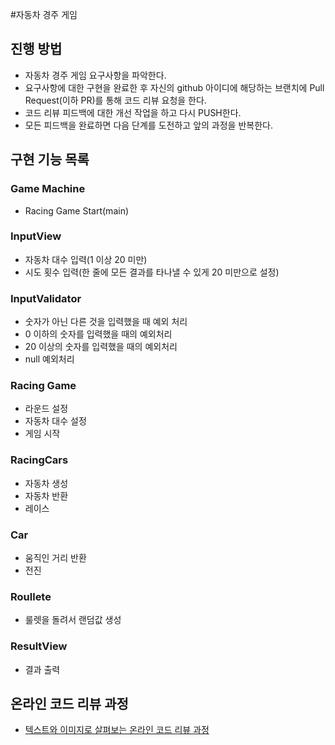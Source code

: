 #자동차 경주 게임
## 진행 방법
* 자동차 경주 게임 요구사항을 파악한다.
* 요구사항에 대한 구현을 완료한 후 자신의 github 아이디에 해당하는 브랜치에 Pull Request(이하 PR)를 통해 코드 리뷰 요청을 한다.
* 코드 리뷰 피드백에 대한 개선 작업을 하고 다시 PUSH한다.
* 모든 피드백을 완료하면 다음 단계를 도전하고 앞의 과정을 반복한다.

## 구현 기능 목록

### Game Machine

- Racing Game Start(main)

### InputView

- 자동차 대수 입력(1 이상 20 미만)
- 시도 횟수 입력(한 줄에 모든 결과를 타나낼 수 있게 20 미만으로 설정)

### InputValidator

- 숫자가 아닌 다른 것을 입력했을 때 예외 처리
- 0 이하의 숫자를 입력했을 때의 예외처리
- 20 이상의 숫자를 입력했을 때의 예외처리
- null 예외처리

### Racing Game

- 라운드 설정
- 자동차 대수 설정
- 게임 시작

### RacingCars

- 자동차 생성
- 자동차 반환
- 레이스

### Car

- 움직인 거리 반환
- 전진

### Roullete

- 룰렛을 돌려서 랜덤값 생성

### ResultView

- 결과 출력

## 온라인 코드 리뷰 과정
* [텍스트와 이미지로 살펴보는 온라인 코드 리뷰 과정](https://github.com/next-step/nextstep-docs/tree/master/codereview)
